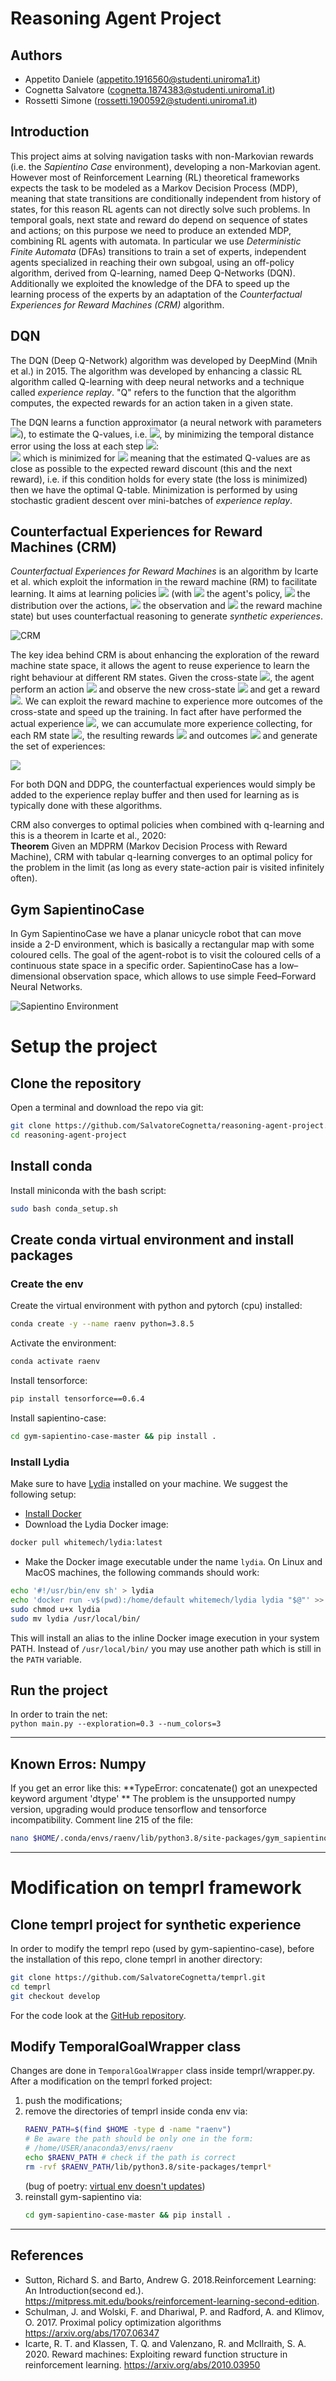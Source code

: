 # Reasoning Agent Project

## Authors
- Appetito Daniele (<appetito.1916560@studenti.uniroma1.it>)
- Cognetta Salvatore (<cognetta.1874383@studenti.uniroma1.it>)
- Rossetti Simone (<rossetti.1900592@studenti.uniroma1.it>)

## Introduction
This project aims at solving navigation tasks with non-Markovian rewards (i.e. the *Sapientino Case* environment), developing a non-Markovian agent. However most of Reinforcement Learning (RL) theoretical frameworks expects the task to be modeled as a Markov Decision Process (MDP), meaning that state transitions are conditionally independent from history of states, for this reason RL agents can not directly solve such problems. In temporal goals, next state and reward do depend on sequence of states and actions; on this purpose we need to produce an extended MDP, combining RL agents with automata. In particular we use *Deterministic Finite Automata* (DFAs) transitions to train a set of experts, independent agents specialized in reaching their own subgoal, using an off-policy algorithm, derived from Q-learning,  named Deep Q-Networks (DQN). Additionally we exploited the knowledge of the DFA to speed up the learning process of the experts by an adaptation of the *Counterfactual Experiences for Reward Machines (CRM)* algorithm.

## DQN
The DQN (Deep Q-Network) algorithm was developed by DeepMind (Mnih et al.) in 2015. The algorithm was developed by enhancing a classic RL algorithm called Q-learning with deep neural networks and a technique called *experience replay*. "Q" refers to the function that the algorithm computes, the expected rewards for an action taken in a given state.  

The DQN learns a function approximator (a neural network with parameters <img src='https://render.githubusercontent.com/render/math?math=\theta'>), to estimate the Q-values, i.e. 
<img src="https://render.githubusercontent.com/render/math?math=Q(s,a,\theta)\approx Q^*(s,a)">, by minimizing the temporal distance error using the loss at each step <img src='https://render.githubusercontent.com/render/math?math=i'>:  
<img src='https://render.githubusercontent.com/render/math?math=L_i(\theta_i)=\mathbb{E}\big[(r_t+\max_{a_{ t + 1}} Q(s_{t+1},a_{t+1}, \theta_{i-1})-Q(s_{t},a_{t}, \theta_{i}))^2\big]'> 
which is minimized for <img src="https://render.githubusercontent.com/render/math?math=Q(s_{t},a_{t},\theta_{i})\approx r_t+\max_{a_{t+1}} Q(s_{t+1},a_{t+1},\theta_{i-1})"> meaning that the estimated Q-values are as close as possible to the expected reward discount (this and the next reward), i.e. if this condition holds for every state (the loss is minimized) then we have the optimal Q-table. Minimization is performed by using stochastic gradient descent over mini-batches of *experience replay*.

## Counterfactual Experiences for Reward Machines (CRM)
*Counterfactual Experiences for Reward Machines* is an algorithm by Icarte et al. which exploit the information in the reward machine (RM) to facilitate learning. It aims at learning policies <img src='https://render.githubusercontent.com/render/math?math=\pi(a|s,u)'> (with <img src='https://render.githubusercontent.com/render/math?math=\pi'> the agent's policy, <img src='https://render.githubusercontent.com/render/math?math=a'> the distribution over the actions, <img src='https://render.githubusercontent.com/render/math?math=s'> the observation and <img src='https://render.githubusercontent.com/render/math?math=u'> the reward machine state) but uses counterfactual reasoning to generate *synthetic experiences*.  

![CRM](report/images/examp_CRM.png)

The key idea behind CRM is about enhancing the exploration of the reward machine state space, it allows the agent to reuse experience to learn the right behaviour at different RM states. Given the cross-state <img src='https://render.githubusercontent.com/render/math?math=\langle s,u\rangle'>, the agent perform an action <img src='https://render.githubusercontent.com/render/math?math=a'> and observe the new cross-state <img src="https://render.githubusercontent.com/render/math?math=\langle s',u'\rangle"> and get a reward <img src="https://render.githubusercontent.com/render/math?math=r">. We can exploit the reward machine to experience more outcomes of the cross-state and speed up the training. In fact after have performed the actual experience <img src="https://render.githubusercontent.com/render/math?math=\langle s,u,a,r,s',u'\rangle">, we can accumulate more experience collecting, for each RM state <img src="https://render.githubusercontent.com/render/math?math=\bar{u}\in U">, the resulting rewards <img src="https://render.githubusercontent.com/render/math?math=\bar{r}"> and outcomes <img src="https://render.githubusercontent.com/render/math?math=\bar{u}"> and generate the set of experiences:  

<img src="https://render.githubusercontent.com/render/math?math=\big\{ \langle s,\bar{u},a,\bar{r},s',\bar{u}'\rangle\ |\ \forall \bar{u}\in U \big\}">  

For both DQN and DDPG, the counterfactual experiences would simply be added to the experience replay buffer and then used for learning as is typically done with these algorithms.

CRM also converges to optimal policies when combined with q-learning and this is a theorem in Icarte et al., 2020:  
**Theorem** Given an MDPRM (Markov Decision Process with Reward Machine), CRM with tabular q-learning converges to an optimal policy for the problem in the limit (as long as every state-action pair is visited infinitely often).

## Gym SapientinoCase
In Gym SapientinoCase we have a planar unicycle robot that can move inside  a 2-D environment, which is basically a rectangular map with some coloured cells. The goal of the agent-robot is to visit the coloured cells of a continuous state space in a specific order. SapientinoCase has a low–dimensional observation space, which allows to use simple Feed–Forward Neural Networks. 

![Sapientino Environment](report/images/sapientino.png)

<!-- TODO: finish with some examples -->

# Setup the project

## Clone the repository
Open a terminal and download the repo via git:
```bash
git clone https://github.com/SalvatoreCognetta/reasoning-agent-project.git  
cd reasoning-agent-project
```  

## Install conda
Install miniconda with the bash script:
```bash
sudo bash conda_setup.sh
```

## Create conda virtual environment and install packages
### Create the env 
Create the virtual environment with python and pytorch (cpu) installed:  
```bash
conda create -y --name raenv python=3.8.5
```

Activate the environment:  
```bash
conda activate raenv
```

Install tensorforce:  
```bash
pip install tensorforce==0.6.4
```

Install sapientino-case: 
```bash
cd gym-sapientino-case-master && pip install .
```

### Install Lydia
Make sure to have [Lydia](https://github.com/whitemech/lydia) 
installed on your machine.
We suggest the following setup:

- [Install Docker](https://www.docker.com/get-started)
- Download the Lydia Docker image:
```bash
docker pull whitemech/lydia:latest
```
- Make the Docker image executable under the name `lydia`.
  On Linux and MacOS machines, the following commands should work:
```bash
echo '#!/usr/bin/env sh' > lydia
echo 'docker run -v$(pwd):/home/default whitemech/lydia lydia "$@"' >> lydia
sudo chmod u+x lydia
sudo mv lydia /usr/local/bin/
```

This will install an alias to the inline Docker image execution
in your system PATH. Instead of `/usr/local/bin/`
you may use another path which is still in the `PATH` variable.

## Run the project
In order to train the net:  
`python main.py --exploration=0.3 --num_colors=3`

---
## Known Erros: Numpy
If you get an error like this:
**TypeError: concatenate() got an unexpected keyword argument 'dtype'
**
The problem is the unsupported numpy version, upgrading would produce tensorflow and tensorforce incompatibility. Comment line 215 of the file:
```bash
nano $HOME/.conda/envs/raenv/lib/python3.8/site-packages/gym_sapientino/wrappers/observations.py
```
---

# Modification on temprl framework
## Clone temprl project for synthetic experience
In order to modify the temprl repo (used by gym-sapientino-case), before the installation of this repo, clone temprl in another directory:  
```bash
git clone https://github.com/SalvatoreCognetta/temprl.git 
cd temprl
git checkout develop
```

For the code look at the [GitHub repository](https://github.com/SalvatoreCognetta/temprl/tree/develop).

## Modify TemporalGoalWrapper class
Changes are done in `TemporalGoalWrapper` class inside temprl/wrapper.py.  
After a modification on the temprl forked project:
1. push the modifications;
2. remove the directories of temprl inside conda env via: 
	```bash 
	RAENV_PATH=$(find $HOME -type d -name "raenv")
	# Be aware the path should be only one in the form:
	# /home/USER/anaconda3/envs/raenv
	echo $RAENV_PATH # check if the path is correct
	rm -rvf $RAENV_PATH/lib/python3.8/site-packages/temprl*
	``` 
	(bug of poetry: [virtual env doesn't updates]([https://link](https://github.com/python-poetry/poetry/issues/2921) ))
3. reinstall gym-sapientino via: 
   ```bash
   cd gym-sapientino-case-master && pip install .
   ```

---
## References
- Sutton, Richard S. and Barto, Andrew G. 2018.Reinforcement Learning: An Introduction(second ed.). <https://mitpress.mit.edu/books/reinforcement-learning-second-edition>.
- Schulman, J. and Wolski, F. and Dhariwal, P. and Radford, A. and Klimov, O. 2017. Proximal policy optimization algorithms <https://arxiv.org/abs/1707.06347>
- Icarte, R. T. and Klassen, T. Q. and Valenzano, R. and McIlraith, S. A. 2020.   Reward machines: Exploiting reward function structure in reinforcement learning. <https://arxiv.org/abs/2010.03950>
